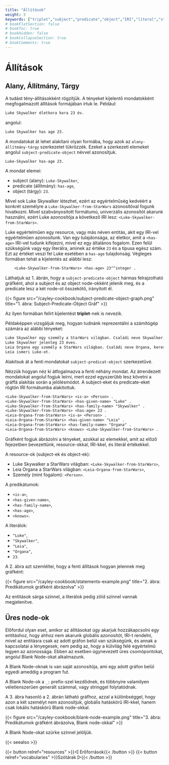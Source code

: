 ```yaml
---
title: "Állítások"
weight: 3
keywords: ["triplet","subject","predicate","object","IRI","literal","statement"]
# bookFlatSection: false
# bookToc: true
# bookHidden: false
# bookCollapseSection: true
# bookComments: true
---
```


# Állítások

## Alany, Állítmány, Tárgy

A tudást tény-állításokként rögzítjük.
A tényeket kijelentő mondatokként megfogalmazott állítások formájában írtuk le.
Például:

```txt
Luke Skywalker életkora kora 23 év.
```

angolul:

```txt
Luke Skywalker has age 23.
```


A mondatokat át lehet alakítani olyan formába, hogy azok az `alany-állítmány-tárgy` szerkezetet tükrözzék.
Ezeket a szerkezeti elemeket angolul `subject-predicate-object` névvel azonosítjuk.

```txt
Luke-Skywalker has-age 23.
```
A mondat elemei:
- subject (alany): `Luke-Skywalker`,
- predicate (állítmány): `has-age`,
- object (tárgy): `23`.

Mivel sok Luke Skywalker létezhet, ezért az egyértelműség kedvéért a konkrét személyre a `Luke-Skywalker-from-StarWars` azonosítóval fogunk hivatkozni.
Mivel szabványosított formátumú, univerzális azonosítót akarunk használni, ezért Luke azonosítója a következő IRI lesz: `<Luke-Skywalker-from-StarWars>`.

Luke egyértelműen egy resource, vagy más néven entitás, akit egy IRI-vel egyértelműen azonosítunk.
Van egy tulajdonsága, az életkor, amit a `<has-age>` IRI-vel tudunk kifejezni, mivel ez egy általános fogalom.
Ezen felül szükségünk vagy egy literálra, aminek az értéke `23` és a típusa egész szám. Ezt az értéket veszi fel Luke esetében a `has-age` tulajdonság.
Végleges formában tehát a kijelentés az alábbi lesz:

```txt
    <Luke-Skywalker-from-StarWars> <has-age> 23^^integer .
```

Láthatjuk az 1. ábrán, hogy a `subject-predicate-object` hármas felrajzolható gráfként, ahol a subject és az object node-okként jelenik meg, és a predicate lesz a két node-ot összekötő, irányított él.


{{< figure src="/cayley-cookbook/subject-predicate-object-graph.png" title="1. ábra: Subject-Predicate-Object Gráf" >}}

Az ilyen formában felírt kijelentést __triplet__-nek is nevezik.

Példaképpen vizsgáljuk meg, hogyan tudnánk reprezentálni a számítógép számára az alábbi tényeket:

```txt
Luke Skywalker egy személy a StarWars világban. Családi neve Skywalker, keresztneve Luke.
Luke Skywalker jelenleg 23 éves.
Leia Organa egy személy a StarWars világban. Családi neve Organa, keresztneve Leia.
Leia ismeri Luke-ot.
```

Alakítsuk át a fenti mondatokat `subject-predicat-object` szerkezetűvé.

Nézzük hogyan néz ki átfogalmazva a fenti néhány mondat.
Az átrendezett mondatokat angolul fogjuk leírni, mert ezzel egyszerűbb lesz követni a gráffá alakítás során a jelölésmódot.
A subject-eket és predicate-eket rögtön IRI formátumba alakítottuk.

```txt
<Luke-Skywalker-from-StarWars> <is-a> <Person> .
<Luke-Skywalker-from-StarWars> <has-given-name> "Luke" .
<Luke-Skywalker-from-StarWars> <has-family-name> "Skywalker" .
<Luke-Skywalker-from-StarWars> <has-age> 23 .
<Leia-Organa-from-StarWars> <is-a> <Person> .
<Leia-Organa-from-StarWars> <has-given-name> "Leia" .
<Leia-Organa-from-StarWars> <has-family-name> "Organa" .
<Leia-Organa-from-StarWars> <knows> <Luke-Skywalker-from-StarWars> .
```

Gráfként fogjuk ábrázolni a tényeket, azokkal az elemekkel, amit az előző fejezetben bevezettünk, resource-okkal, IRI-kkel, és literál értékekkel.

A resource-ok (subject-ek és object-ek):
- Luke Skywalker a StarWars világban: `<Luke-Skywalker-from-StarWars>`,
- Leia Organa a StarWars világban: `<Leia-Organa-from-StarWars>`,
- Személy (mint fogalom): `<Person>`.

A predikátumok:
- `<is-a>`,
- `<has-given-name>`,
- `<has-family-name>`,
- `<has-age>`,
- `<knows>`.

A literálok:
- `"Luke"`,
- `"Skywalker"`,
- `"Leia"`,
- `"Organa"`,
- `23`.

A 2. ábra azt szemléltei, hogy a fenti állítások hogyan jelennek meg gráfként:

{{< figure src="/cayley-cookbook/statements-example.png" title="2. ábra: Predikátumok gráfként ábrázolva" >}}

Az entitások sárga színnel, a literálok pedig zöld színnel vannak megjelenítve.

## Üres node-ok

Előfordul olyan eset, amikor az állításokat úgy akarjuk hozzákapcsolni egy entitáshoz, hogy ahhoz nem akarunk globális azonosítót, IRI-t rendelni, mivel az entitásra csak az adott gráfon belül van szükségünk, és annak a kapcsolatai a lényegesek, nem pedig az, hogy a külvilág felé egyértelmű legyen az azonossága.
Ebben az esetben úgynevezett üres csomópontokat, angolul Blank Node-okat alkalmazunk.

A Blank Node-oknak is van saját azonosítója, ami egy adott gráfon belül egyedi ameddig a program fut.

A Blank Node-ok a `_:` prefix-szel kezdődnek, és többnyire valamilyen véletlenszerűen generált számmal, vagy stringgel folytatódnak.

A 3. ábra hasonló a 2. ábrán látható gráfhoz, azzal a különbséggel, hogy azon a két személyt nem azonosítjuk, globális hatáskörű IRI-kkel, hanem csak lokális hatáskörű Blank node-okkal.

{{< figure src="/cayley-cookbook/blank-node-example.png" title="3. ábra: Predikátumok gráfként ábrázolva, Blank node-okkal" >}}

A Blank Node-okat szürke színnel jelöljük.

{{< seealso >}}

{{< button relref="resources" >}}&#9669; Erőforrások{{< /button >}}
{{< button relref="vocabularies" >}}Szótárak &#9659;{{< /button >}}

